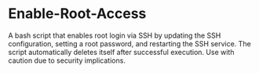 # Enable-Root-Access
A bash script that enables root login via SSH by updating the SSH configuration, setting a root password, and restarting the SSH service. The script automatically deletes itself after successful execution. Use with caution due to security implications.
